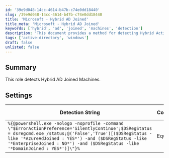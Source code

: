 ```yaml
---
id: '39e9d048-14cc-4614-b47b-c74e0dd18440'
slug: /39e9d048-14cc-4614-b47b-c74e0dd18440
title: 'Microsoft - Hybrid AD Joined'
title_meta: 'Microsoft - Hybrid AD Joined'
keywords: ['hybrid', 'ad', 'joined', 'machines', 'detection']
description: 'This document provides a method for detecting Hybrid Active Directory Joined Machines using a specific PowerShell command. It includes details on the detection string, comparator, result, and applicable operating systems.'
tags: ['active-directory', 'windows']
draft: false
unlisted: false
---
```


## Summary

This role detects Hybrid AD Joined Machines.

## Settings

| Detection String                                                                                                                                                                              | Comparator | Result | Applicable OS |
|-----------------------------------------------------------------------------------------------------------------------------------------------------------------------------------------------|------------|--------|----------------|
| `%{@powershell.exe -nologo -noprofile -command \"$ErrorActionPreference='SilentlyContinue';$DSRegStatus = dsregcmd.exe /status;@('False','True')[($DSRegStatus -like '*AzureAdJoined : YES*') -and ($DSRegStatus -like '*EnterpriseJoined : NO*') -and ($DSRegStatus -like '*DomainJoined : YES*')]\"}%` | Equals     | True   | Windows        |
